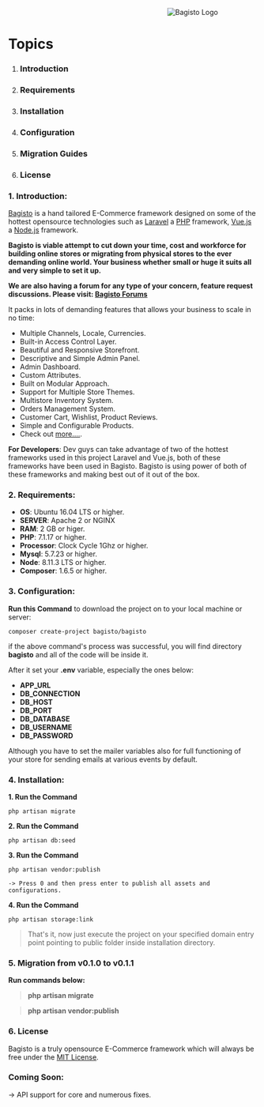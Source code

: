 &emsp;&emsp;&emsp;&emsp;&emsp;&emsp;&emsp;&emsp;&emsp;&emsp;&emsp;&emsp;&emsp;&emsp;&emsp;&emsp;&emsp;&emsp;&emsp;&emsp;&emsp;&emsp;&emsp;![Bagisto Logo](https://bagisto.com/wp-content/themes/bagisto/images/logo.png)


# Topics
1. ### Introduction
2. ### Requirements
3. ### Installation
4. ### Configuration
5. ### Migration Guides
6. ### License


### 1. Introduction:

[Bagisto](https://www.bagisto.com) is a hand tailored E-Commerce framework designed on some of the hottest opensource technologies
such as [Laravel](https://laravel.com) a [PHP](https://secure.php.net/) framework, [Vue.js](https://vuejs.org)
a [Node.js](https://nodejs.org) framework.

**Bagisto is viable attempt to cut down your time, cost and workforce for building online stores or migrating from physical stores
to the ever demanding online world. Your business whether small or huge it suits all and very simple to set it up.**

**We are also having a forum for any type of your concern, feature request discussions. Please visit: [Bagisto Forums](https://forums.bagisto.com/)**

It packs in lots of demanding features that allows your business to scale in no time:

* Multiple Channels, Locale, Currencies.
* Built-in Access Control Layer.
* Beautiful and Responsive Storefront.
* Descriptive and Simple Admin Panel.
* Admin Dashboard.
* Custom Attributes.
* Built on Modular Approach.
* Support for Multiple Store Themes.
* Multistore Inventory System.
* Orders Management System.
* Customer Cart, Wishlist, Product Reviews.
* Simple and Configurable Products.
* Check out [more....](https://bagisto.com/features/).

**For Developers**:
Dev guys can take advantage of two of the hottest frameworks used in this project Laravel and Vue.js, both of these frameworks have been used in Bagisto.
Bagisto is using power of both of these frameworks and making best out of it out of the box.

### 2. Requirements:

* **OS**: Ubuntu 16.04 LTS or higher.
* **SERVER**: Apache 2 or NGINX
* **RAM**: 2 GB or higer.
* **PHP**: 7.1.17 or higher.
* **Processor**: Clock Cycle 1Ghz or higher.
* **Mysql**: 5.7.23 or higher.
* **Node**: 8.11.3 LTS or higher.
* **Composer**: 1.6.5 or higher.

### 3. Configuration:

**Run this Command** to download the project on to your local machine or server:
~~~
composer create-project bagisto/bagisto
~~~

if the above command's process was successful, you will find directory **bagisto** and all of the code will be inside it.

After it set your **.env** variable, especially the ones below:
* **APP_URL**
* **DB_CONNECTION**
* **DB_HOST**
* **DB_PORT**
* **DB_DATABASE**
* **DB_USERNAME**
* **DB_PASSWORD**

Although you have to set the mailer variables also for full functioning of your store for sending emails at various events by
default.


### 4. Installation:

**1. Run the Command**
~~~
php artisan migrate
~~~

**2. Run the Command**
~~~
php artisan db:seed
~~~

**3. Run the Command**
~~~
php artisan vendor:publish

-> Press 0 and then press enter to publish all assets and configurations.
~~~

**4. Run the Command**
```
php artisan storage:link
```

> That's it, now just execute the project on your specified domain entry point pointing to public folder inside installation directory.


### 5. Migration from v0.1.0 to v0.1.1

**Run commands below:**

> **php artisan migrate**

> **php artisan vendor:publish**


### 6. License
Bagisto is a truly opensource E-Commerce framework which will always be free under the [MIT License](https://opensource.org/licenses/MIT).

### Coming Soon:
-> API support for core and numerous fixes.
